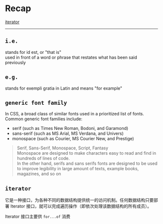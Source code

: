 # Recap

[iterator](#iterator)

---

## `i.e.`
stands for id est, or "that is"  
used in front of a word or phrase that restates what has been said previously

## `e.g.`
stands for exempli gratia in Latin and means "for example"

## `generic font family`
In CSS, a broad class of similar fonts used in a prioritized list of fonts. 
Common generic font families include:
* serif (such as Times New Roman, Bodoni, and Garamond)
* sans-serif (such as MS Arial, MS Verdana, and Univers)
* monospace (such as Courier, MS Courier New, and Prestige)
> Serif, Sans-Serif, Monospace, Script, Fantasy  
Monospace are designed to make characters easy to read and find in hundreds of lines of code.  
In the other hand, serifs and sans serifs fonts are designed to be used to improve legibility in large amount of texts, example books, magazines, and so on


## `iterator`
它是一种接口，为各种不同的数据结构提供统一的访问机制。任何数据结构只要部署 Iterator 接口，就可以完成遍历操作（即依次处理该数据结构的所有成员）。

Iterator 接口主要供 `for...of` 消费
